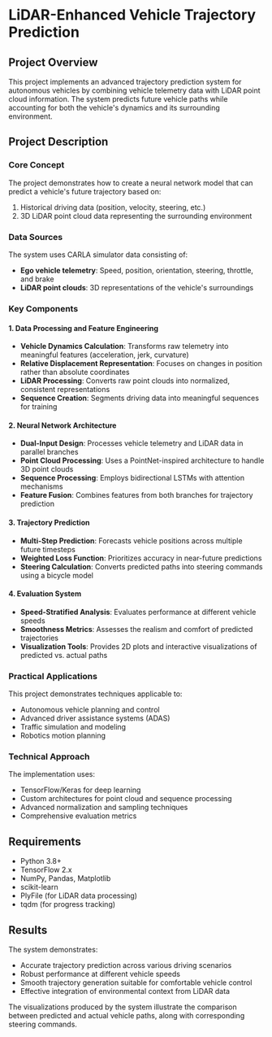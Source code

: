 # LiDAR-Enhanced Vehicle Trajectory Prediction

## Project Overview

This project implements an advanced trajectory prediction system for autonomous vehicles by combining vehicle telemetry data with LiDAR point cloud information. The system predicts future vehicle paths while accounting for both the vehicle's dynamics and its surrounding environment.

## Project Description

### Core Concept
The project demonstrates how to create a neural network model that can predict a vehicle's future trajectory based on:
1. Historical driving data (position, velocity, steering, etc.)
2. 3D LiDAR point cloud data representing the surrounding environment

### Data Sources
The system uses CARLA simulator data consisting of:
- **Ego vehicle telemetry**: Speed, position, orientation, steering, throttle, and brake
- **LiDAR point clouds**: 3D representations of the vehicle's surroundings

### Key Components

#### 1. Data Processing and Feature Engineering
- **Vehicle Dynamics Calculation**: Transforms raw telemetry into meaningful features (acceleration, jerk, curvature)
- **Relative Displacement Representation**: Focuses on changes in position rather than absolute coordinates
- **LiDAR Processing**: Converts raw point clouds into normalized, consistent representations
- **Sequence Creation**: Segments driving data into meaningful sequences for training

#### 2. Neural Network Architecture
- **Dual-Input Design**: Processes vehicle telemetry and LiDAR data in parallel branches
- **Point Cloud Processing**: Uses a PointNet-inspired architecture to handle 3D point clouds
- **Sequence Processing**: Employs bidirectional LSTMs with attention mechanisms
- **Feature Fusion**: Combines features from both branches for trajectory prediction

#### 3. Trajectory Prediction
- **Multi-Step Prediction**: Forecasts vehicle positions across multiple future timesteps
- **Weighted Loss Function**: Prioritizes accuracy in near-future predictions
- **Steering Calculation**: Converts predicted paths into steering commands using a bicycle model

#### 4. Evaluation System
- **Speed-Stratified Analysis**: Evaluates performance at different vehicle speeds
- **Smoothness Metrics**: Assesses the realism and comfort of predicted trajectories
- **Visualization Tools**: Provides 2D plots and interactive visualizations of predicted vs. actual paths

### Practical Applications
This project demonstrates techniques applicable to:
- Autonomous vehicle planning and control
- Advanced driver assistance systems (ADAS)
- Traffic simulation and modeling
- Robotics motion planning

### Technical Approach
The implementation uses:
- TensorFlow/Keras for deep learning
- Custom architectures for point cloud and sequence processing
- Advanced normalization and sampling techniques
- Comprehensive evaluation metrics

## Requirements

- Python 3.8+
- TensorFlow 2.x
- NumPy, Pandas, Matplotlib
- scikit-learn
- PlyFile (for LiDAR data processing)
- tqdm (for progress tracking)

## Results

The system demonstrates:
- Accurate trajectory prediction across various driving scenarios
- Robust performance at different vehicle speeds
- Smooth trajectory generation suitable for comfortable vehicle control
- Effective integration of environmental context from LiDAR data

The visualizations produced by the system illustrate the comparison between predicted and actual vehicle paths, along with corresponding steering commands.

